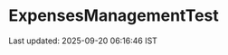 # ExpensesManagementTest

































































































































































































































Last updated: 2025-09-20 06:16:46 IST
